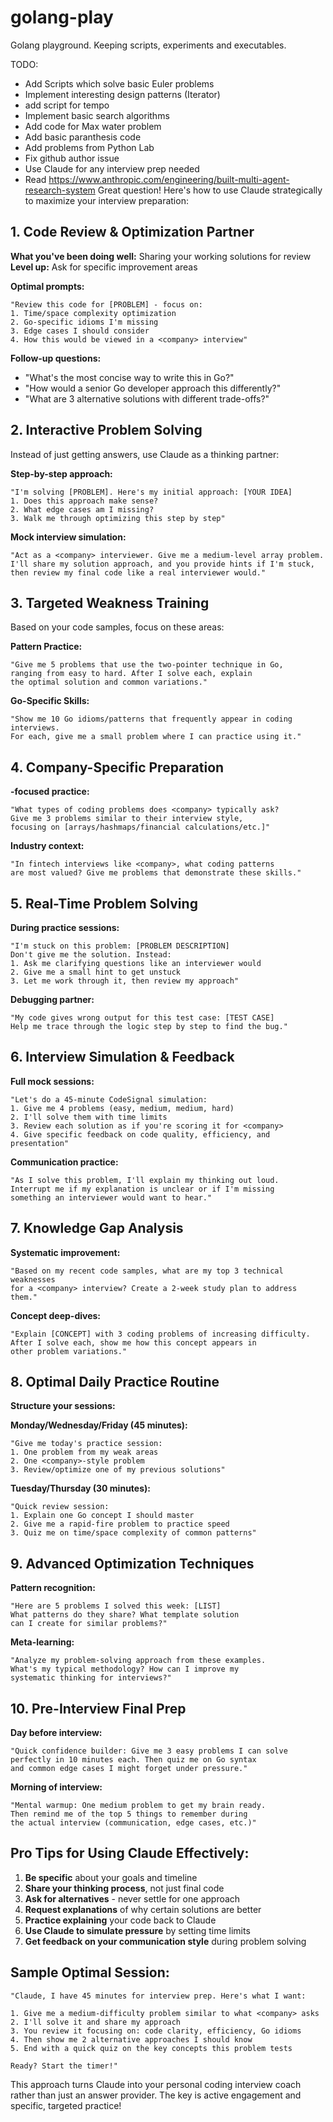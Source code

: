 # golang-play
Golang playground. Keeping scripts, experiments and executables. 

TODO: 
- Add Scripts which solve basic Euler problems
- Implement interesting design patterns (Iterator)
- add script for tempo
- Implement basic search algorithms
- Add code for Max water problem
- Add basic paranthesis code
- Add problems from Python Lab
- Fix github author issue
- Use Claude for any interview prep needed
- Read https://www.anthropic.com/engineering/built-multi-agent-research-system
Great question! Here's how to use Claude strategically to maximize your interview preparation:

## 1. **Code Review & Optimization Partner**

**What you've been doing well:** Sharing your working solutions for review
**Level up:** Ask for specific improvement areas

**Optimal prompts:**
```
"Review this code for [PROBLEM] - focus on:
1. Time/space complexity optimization
2. Go-specific idioms I'm missing  
3. Edge cases I should consider
4. How this would be viewed in a <company> interview"
```

**Follow-up questions:**
- "What's the most concise way to write this in Go?"
- "How would a senior Go developer approach this differently?"
- "What are 3 alternative solutions with different trade-offs?"

## 2. **Interactive Problem Solving**

Instead of just getting answers, use Claude as a thinking partner:

**Step-by-step approach:**
```
"I'm solving [PROBLEM]. Here's my initial approach: [YOUR IDEA]
1. Does this approach make sense?
2. What edge cases am I missing?
3. Walk me through optimizing this step by step"
```

**Mock interview simulation:**
```
"Act as a <company> interviewer. Give me a medium-level array problem. 
I'll share my solution approach, and you provide hints if I'm stuck, 
then review my final code like a real interviewer would."
```

## 3. **Targeted Weakness Training**

Based on your code samples, focus on these areas:

**Pattern Practice:**
```
"Give me 5 problems that use the two-pointer technique in Go, 
ranging from easy to hard. After I solve each, explain 
the optimal solution and common variations."
```

**Go-Specific Skills:**
```
"Show me 10 Go idioms/patterns that frequently appear in coding interviews.
For each, give me a small problem where I can practice using it."
```

## 4. **Company-Specific Preparation**

**<company>-focused practice:**
```
"What types of coding problems does <company> typically ask?
Give me 3 problems similar to their interview style, 
focusing on [arrays/hashmaps/financial calculations/etc.]"
```

**Industry context:**
```
"In fintech interviews like <company>, what coding patterns 
are most valued? Give me problems that demonstrate these skills."
```

## 5. **Real-Time Problem Solving**

**During practice sessions:**
```
"I'm stuck on this problem: [PROBLEM DESCRIPTION]
Don't give me the solution. Instead:
1. Ask me clarifying questions like an interviewer would
2. Give me a small hint to get unstuck
3. Let me work through it, then review my approach"
```

**Debugging partner:**
```
"My code gives wrong output for this test case: [TEST CASE]
Help me trace through the logic step by step to find the bug."
```

## 6. **Interview Simulation & Feedback**

**Full mock sessions:**
```
"Let's do a 45-minute CodeSignal simulation:
1. Give me 4 problems (easy, medium, medium, hard)
2. I'll solve them with time limits
3. Review each solution as if you're scoring it for <company>
4. Give specific feedback on code quality, efficiency, and presentation"
```

**Communication practice:**
```
"As I solve this problem, I'll explain my thinking out loud.
Interrupt me if my explanation is unclear or if I'm missing 
something an interviewer would want to hear."
```

## 7. **Knowledge Gap Analysis**

**Systematic improvement:**
```
"Based on my recent code samples, what are my top 3 technical weaknesses 
for a <company> interview? Create a 2-week study plan to address them."
```

**Concept deep-dives:**
```
"Explain [CONCEPT] with 3 coding problems of increasing difficulty.
After I solve each, show me how this concept appears in 
other problem variations."
```

## 8. **Optimal Daily Practice Routine**

**Structure your sessions:**

**Monday/Wednesday/Friday (45 minutes):**
```
"Give me today's practice session:
1. One problem from my weak areas
2. One <company>-style problem  
3. Review/optimize one of my previous solutions"
```

**Tuesday/Thursday (30 minutes):**
```
"Quick review session:
1. Explain one Go concept I should master
2. Give me a rapid-fire problem to practice speed
3. Quiz me on time/space complexity of common patterns"
```

## 9. **Advanced Optimization Techniques**

**Pattern recognition:**
```
"Here are 5 problems I solved this week: [LIST]
What patterns do they share? What template solution 
can I create for similar problems?"
```

**Meta-learning:**
```
"Analyze my problem-solving approach from these examples.
What's my typical methodology? How can I improve my 
systematic thinking for interviews?"
```

## 10. **Pre-Interview Final Prep**

**Day before interview:**
```
"Quick confidence builder: Give me 3 easy problems I can solve 
perfectly in 10 minutes each. Then quiz me on Go syntax 
and common edge cases I might forget under pressure."
```

**Morning of interview:**
```
"Mental warmup: One medium problem to get my brain ready.
Then remind me of the top 5 things to remember during 
the actual interview (communication, edge cases, etc.)"
```

## Pro Tips for Using Claude Effectively:

1. **Be specific** about your goals and timeline
2. **Share your thinking process**, not just final code
3. **Ask for alternatives** - never settle for one approach
4. **Request explanations** of why certain solutions are better
5. **Practice explaining** your code back to Claude
6. **Use Claude to simulate pressure** by setting time limits
7. **Get feedback on your communication style** during problem solving

## Sample Optimal Session:

```
"Claude, I have 45 minutes for interview prep. Here's what I want:

1. Give me a medium-difficulty problem similar to what <company> asks
2. I'll solve it and share my approach
3. You review it focusing on: code clarity, efficiency, Go idioms
4. Then show me 2 alternative approaches I should know
5. End with a quick quiz on the key concepts this problem tests

Ready? Start the timer!"
```

This approach turns Claude into your personal coding interview coach rather than just an answer provider. The key is active engagement and specific, targeted practice!
